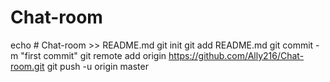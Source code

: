 # Chat-room
echo # Chat-room >> README.md
git init
git add README.md
git commit -m "first commit"
git remote add origin https://github.com/Ally216/Chat-room.git
git push -u origin master
